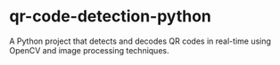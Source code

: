# qr-code-detection-python
A Python project that detects and decodes QR codes in real-time using OpenCV and image processing techniques.
